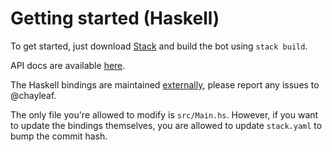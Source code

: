 # Getting started (Haskell)

To get started, just download [Stack](https://haskellstack.org/) and build the bot using `stack build`.

API docs are available [here](https://chayleaf.github.io/shiro-chessapi-hs/Chess.html).

The Haskell bindings are maintained [externally](https://github.com/chayleaf/shiro-chessapi-hs), please report any issues to @chayleaf.

The only file you're allowed to modify is `src/Main.hs`. However, if you want to update the bindings themselves, you are allowed to update `stack.yaml` to bump the commit hash.

